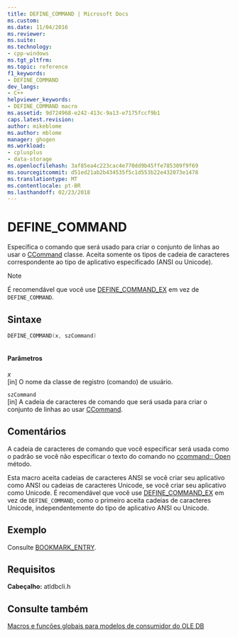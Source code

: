 ```yaml
---
title: DEFINE_COMMAND | Microsoft Docs
ms.custom: 
ms.date: 11/04/2016
ms.reviewer: 
ms.suite: 
ms.technology:
- cpp-windows
ms.tgt_pltfrm: 
ms.topic: reference
f1_keywords:
- DEFINE_COMMAND
dev_langs:
- C++
helpviewer_keywords:
- DEFINE_COMMAND macro
ms.assetid: 9d724968-e242-413c-9a13-e7175fccf9b1
caps.latest.revision: 
author: mikeblome
ms.author: mblome
manager: ghogen
ms.workload:
- cplusplus
- data-storage
ms.openlocfilehash: 3af85ea4c223cac4e770dd9b45ffe785309f9f69
ms.sourcegitcommit: d51ed21ab2b434535f5c1d553b22e432073e1478
ms.translationtype: MT
ms.contentlocale: pt-BR
ms.lasthandoff: 02/23/2018
---
```

# <a name="definecommand"></a>DEFINE_COMMAND
Especifica o comando que será usado para criar o conjunto de linhas ao usar o [CCommand](../../data/oledb/ccommand-class.md) classe. Aceita somente os tipos de cadeia de caracteres correspondente ao tipo de aplicativo especificado (ANSI ou Unicode).  
  
> [!NOTE]
>  É recomendável que você use [DEFINE_COMMAND_EX](../../data/oledb/define-command-ex.md) em vez de `DEFINE_COMMAND`.  
  
## <a name="syntax"></a>Sintaxe  
  
```cpp
DEFINE_COMMAND(x, szCommand)  
  
```  
  
#### <a name="parameters"></a>Parâmetros  
 *x*  
 [in] O nome da classe de registro (comando) de usuário.  
  
 `szCommand`  
 [in] A cadeia de caracteres de comando que será usada para criar o conjunto de linhas ao usar [CCommand](../../data/oledb/ccommand-class.md).  
  
## <a name="remarks"></a>Comentários  
 A cadeia de caracteres de comando que você especificar será usada como o padrão se você não especificar o texto do comando no [ccommand:: Open](../../data/oledb/ccommand-open.md) método.  
  
 Esta macro aceita cadeias de caracteres ANSI se você criar seu aplicativo como ANSI ou cadeias de caracteres Unicode, se você criar seu aplicativo como Unicode. É recomendável que você use [DEFINE_COMMAND_EX](../../data/oledb/define-command-ex.md) em vez de `DEFINE_COMMAND`, como o primeiro aceita cadeias de caracteres Unicode, independentemente do tipo de aplicativo ANSI ou Unicode.  
  
## <a name="example"></a>Exemplo  
 Consulte [BOOKMARK_ENTRY](../../data/oledb/bookmark-entry.md).  
  
## <a name="requirements"></a>Requisitos  
 **Cabeçalho:** atldbcli.h  
  
## <a name="see-also"></a>Consulte também  
 [Macros e funções globais para modelos de consumidor do OLE DB](../../data/oledb/macros-and-global-functions-for-ole-db-consumer-templates.md)
